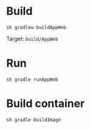 # Build
```shell
sh gradlew buildAppWeb
```
Target: `build/AppWeb`

# Run
```shell
sh gradle runAppWeb
```

# Build container 
```shell
sh gradle buildImage
```